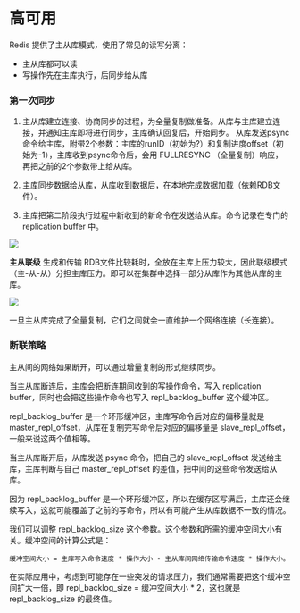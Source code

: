 # 高可用

Redis 提供了主从库模式，使用了常见的读写分离：
* 主从库都可以读
* 写操作先在主库执行，后同步给从库

### 第一次同步

1. 主从库建立连接、协商同步的过程，为全量复制做准备。从库与主库建立连接，并通知主库即将进行同步，主库确认回复后，开始同步。
    从库发送psync命令给主库，附带2个参数：主库的runID（初始为?）和复制进度offset（初始为-1），主库收到psync命令后，会用 FULLRESYNC （全量复制）响应，再把之前的2个参数带上给从库。

2. 主库同步数据给从库，从库收到数据后，在本地完成数据加载（依赖RDB文件）。

3. 主库把第二阶段执行过程中新收到的新命令在发送给从库。命令记录在专门的 replication buffer 中。

![](https://sidfate.oss-cn-hangzhou.aliyuncs.com/uPic/86HiKo.jpg)

**主从联级**
生成和传输 RDB文件比较耗时，全放在主库上压力较大，因此联级模式（主-从-从）分担主库压力。即可以在集群中选择一部分从库作为其他从库的主库。

![](https://sidfate.oss-cn-hangzhou.aliyuncs.com/uPic/HqjB3L.jpg)

一旦主从库完成了全量复制，它们之间就会一直维护一个网络连接（长连接）。

### 断联策略

主从间的网络如果断开，可以通过增量复制的形式继续同步。

当主从库断连后，主库会把断连期间收到的写操作命令，写入 replication buffer，同时也会把这些操作命令也写入 repl_backlog_buffer 这个缓冲区。

repl_backlog_buffer 是一个环形缓冲区，主库写命令后对应的偏移量就是 master_repl_offset，从库在复制完写命令后对应的偏移量是 slave_repl_offset，一般来说这两个值相等。

当主从库断开后，从库发送 psync 命令，把自己的 slave_repl_offset 发送给主库，主库判断与自己 master_repl_offset 的差值，把中间的这些命令发送给从库。

因为 repl_backlog_buffer 是一个环形缓冲区，所以在缓存区写满后，主库还会继续写入，这就可能覆盖了之前的写命令，所以有可能产生从库数据不一致的情况。

我们可以调整 repl_backlog_size 这个参数。这个参数和所需的缓冲空间大小有关。缓冲空间的计算公式是：
```
缓冲空间大小 = 主库写入命令速度 * 操作大小 - 主从库间网络传输命令速度 * 操作大小。
```
在实际应用中，考虑到可能存在一些突发的请求压力，我们通常需要把这个缓冲空间扩大一倍，即 repl_backlog_size = 缓冲空间大小 * 2，这也就是 repl_backlog_size 的最终值。